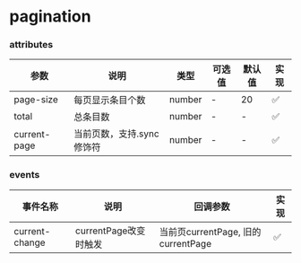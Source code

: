 # pagination

### attributes
| 参数      | 说明          | 类型      | 可选值                           | 默认值  | 实现 |
|---------- |-------------- |---------- |--------------------------------  |-------- |-------- |
| page-size | 每页显示条目个数 | number | - | 20 | ✅ |
| total | 总条目数 | number | - | - | ✅ |
| current-page | 当前页数，支持.sync修饰符 | number | - | - | ✅ |


### events
| 事件名称 | 说明 | 回调参数 | 实现 |
|---------|--------|---------|-------- |
| current-change | currentPage改变时触发 | 当前页currentPage, 旧的currentPage | ✅ |
